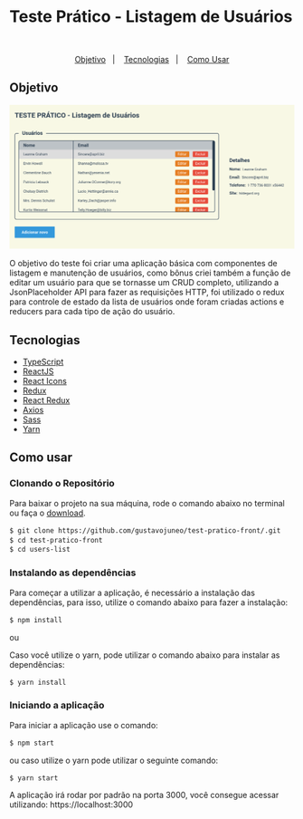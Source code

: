 # Teste Prático - Listagem de Usuários

<br />
<p align="center">
  <a href="#objetivo">Objetivo</a>&nbsp;&nbsp;&nbsp;|&nbsp;&nbsp;&nbsp;
  <a href="#tecnologias">Tecnologias</a>&nbsp;&nbsp;&nbsp;|&nbsp;&nbsp;&nbsp;
  <a href="#como-usar">Como Usar</a>
</p>

## Objetivo

<div align="center">
  <img src="./.github/screenshot.png">
</div>

O objetivo do teste foi criar uma aplicação básica com componentes de listagem e manutenção de usuários, como bônus criei também a função de editar um usuário para que se tornasse um CRUD completo, utilizando a JsonPlaceholder API para fazer as requisições HTTP, foi utilizado o redux para controle de estado da lista de usuários onde foram criadas actions e reducers para cada tipo de ação do usuário.

## Tecnologias

- [TypeScript](https://www.typescriptlang.org/)
- [ReactJS](http://reactjs.org/)
- [React Icons](https://react-icons.github.io/react-icons/)
- [Redux](https://redux.js.org/)
- [React Redux](https://react-redux.js.org/)
- [Axios](https://github.com/axios/axios)
- [Sass](https://sass-lang.com/)
- [Yarn](https://yarnpkg.com/)

## Como usar

### Clonando o Repositório

Para baixar o projeto na sua máquina, rode o comando abaixo no terminal ou faça o [download](https://github.com/gustavojuneo/learno/archive/main.zip).

```bash
$ git clone https://github.com/gustavojuneo/test-pratico-front/.git
$ cd test-pratico-front
$ cd users-list
```

### Instalando as dependências

Para começar a utilizar a aplicação, é necessário a instalação das dependências, para isso, utilize o comando abaixo para fazer a instalação:

```bash
$ npm install
```

ou

Caso você utilize o yarn, pode utilizar o comando abaixo para instalar as dependências:

```bash
$ yarn install
```

### Iniciando a aplicação

Para iniciar a aplicação use o comando:

```bash
$ npm start
```

ou caso utilize o yarn pode utilizar o seguinte comando:

```bash
$ yarn start
```

A aplicação irá rodar por padrão na porta 3000, você consegue acessar utilizando:
https://localhost:3000
